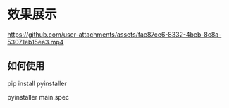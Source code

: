效果展示
=
https://github.com/user-attachments/assets/fae87ce6-8332-4beb-8c8a-53071eb15ea3.mp4

如何使用
-
pip install pyinstaller 

pyinstaller main.spec
